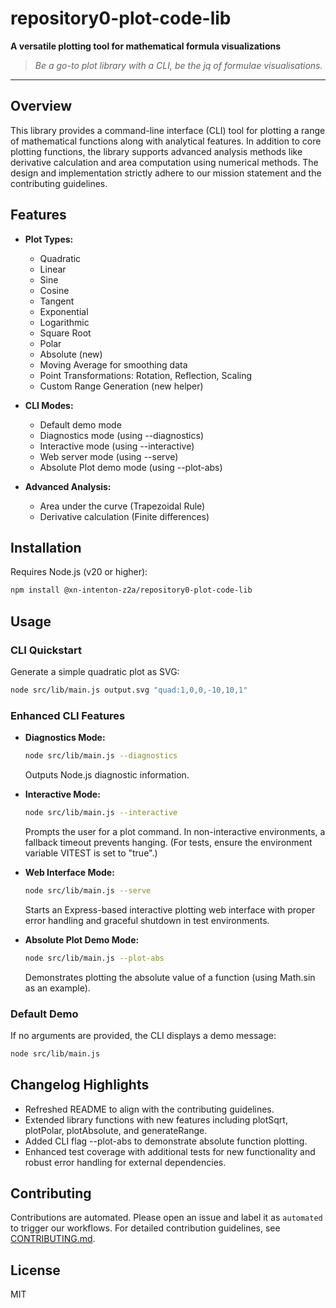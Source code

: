 # repository0-plot-code-lib

**A versatile plotting tool for mathematical formula visualizations**

> _Be a go-to plot library with a CLI, be the jq of formulae visualisations._

---

## Overview

This library provides a command-line interface (CLI) tool for plotting a range of mathematical functions along with analytical features. In addition to core plotting functions, the library supports advanced analysis methods like derivative calculation and area computation using numerical methods. The design and implementation strictly adhere to our mission statement and the contributing guidelines.

## Features

- **Plot Types:**
  - Quadratic
  - Linear
  - Sine
  - Cosine
  - Tangent
  - Exponential
  - Logarithmic
  - Square Root
  - Polar
  - Absolute (new)
  - Moving Average for smoothing data
  - Point Transformations: Rotation, Reflection, Scaling
  - Custom Range Generation (new helper)

- **CLI Modes:**
  - Default demo mode
  - Diagnostics mode (using --diagnostics)
  - Interactive mode (using --interactive)
  - Web server mode (using --serve)
  - Absolute Plot demo mode (using --plot-abs)

- **Advanced Analysis:**
  - Area under the curve (Trapezoidal Rule)
  - Derivative calculation (Finite differences)

## Installation

Requires Node.js (v20 or higher):

```bash
npm install @xn-intenton-z2a/repository0-plot-code-lib
```

## Usage

### CLI Quickstart

Generate a simple quadratic plot as SVG:

```bash
node src/lib/main.js output.svg "quad:1,0,0,-10,10,1"
```

### Enhanced CLI Features

- **Diagnostics Mode:**

  ```bash
  node src/lib/main.js --diagnostics
  ```
  Outputs Node.js diagnostic information.

- **Interactive Mode:**

  ```bash
  node src/lib/main.js --interactive
  ```
  Prompts the user for a plot command. In non-interactive environments, a fallback timeout prevents hanging. (For tests, ensure the environment variable VITEST is set to "true".)

- **Web Interface Mode:**

  ```bash
  node src/lib/main.js --serve
  ```
  Starts an Express-based interactive plotting web interface with proper error handling and graceful shutdown in test environments.

- **Absolute Plot Demo Mode:**

  ```bash
  node src/lib/main.js --plot-abs
  ```
  Demonstrates plotting the absolute value of a function (using Math.sin as an example).

### Default Demo

If no arguments are provided, the CLI displays a demo message:

```bash
node src/lib/main.js
```

## Changelog Highlights

- Refreshed README to align with the contributing guidelines.
- Extended library functions with new features including plotSqrt, plotPolar, plotAbsolute, and generateRange.
- Added CLI flag --plot-abs to demonstrate absolute function plotting.
- Enhanced test coverage with additional tests for new functionality and robust error handling for external dependencies.

## Contributing

Contributions are automated. Please open an issue and label it as `automated` to trigger our workflows. For detailed contribution guidelines, see [CONTRIBUTING.md](CONTRIBUTING.md).

## License

MIT
